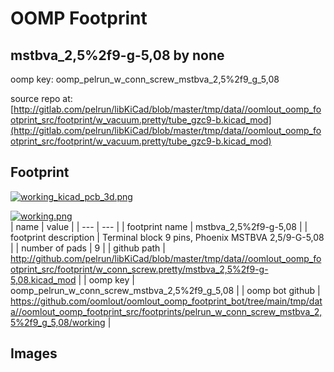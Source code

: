 # OOMP Footprint  
## mstbva_2,5%2f9-g-5,08  by none  
  
oomp key: oomp_pelrun_w_conn_screw_mstbva_2,5%2f9_g_5,08  
  
source repo at: [http://gitlab.com/pelrun/libKiCad/blob/master/tmp/data//oomlout_oomp_footprint_src/footprint/w_vacuum.pretty/tube_gzc9-b.kicad_mod](http://gitlab.com/pelrun/libKiCad/blob/master/tmp/data//oomlout_oomp_footprint_src/footprint/w_vacuum.pretty/tube_gzc9-b.kicad_mod)  
## Footprint  
  
[![working_kicad_pcb_3d.png](working_kicad_pcb_3d_600.png)](working_kicad_pcb_3d.png)  
  
[![working.png](working_600.png)](working.png)  
| name | value | 
| --- | --- | 
| footprint name | mstbva_2,5%2f9-g-5,08 | 
| footprint description | Terminal block 9 pins, Phoenix MSTBVA 2,5/9-G-5,08 | 
| number of pads | 9 | 
| github path | http://github.com/pelrun/libKiCad/blob/master/tmp/data//oomlout_oomp_footprint_src/footprint/w_conn_screw.pretty/mstbva_2,5%2f9-g-5,08.kicad_mod | 
| oomp key | oomp_pelrun_w_conn_screw_mstbva_2,5%2f9_g_5,08 | 
| oomp bot github | https://github.com/oomlout/oomlout_oomp_footprint_bot/tree/main/tmp/data//oomlout_oomp_footprint_src/footprints/pelrun_w_conn_screw_mstbva_2,5%2f9_g_5,08/working | 
## Images  
